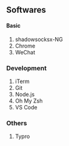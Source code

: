 ## Softwares

#### Basic

1. shadowsocksx-NG
2. Chrome
3. WeChat

### Development

1. iTerm
2. Git
3. Node.js
4. Oh My Zsh
5. VS Code

### Others

1. Typro